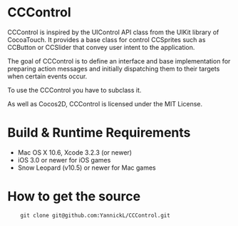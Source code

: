 CCControl
=================
CCControl is inspired by the UIControl API class from the UIKit library of CocoaTouch. It provides a base class for control CCSprites such as CCButton or CCSlider that convey user intent to the application.

The goal of CCControl is to define an interface and base implementation for preparing action messages and initially dispatching them to their targets when certain events occur.

To use the CCControl you have to subclass it.
  
As well as Cocos2D, CCControl is licensed under the MIT License. 

Build & Runtime Requirements
====================

  * Mac OS X 10.6, Xcode 3.2.3 (or newer)
  * iOS 3.0 or newer for iOS games
  * Snow Leopard (v10.5) or newer for Mac games

How to get the source
===================== 

```
    git clone git@github.com:YannickL/CCControl.git
```
